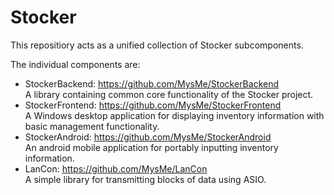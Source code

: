 # Stocker
This repositiory acts as a unified collection of Stocker subcomponents.  

The individual components are:  
- StockerBackend: https://github.com/MysMe/StockerBackend  
A library containing common core functionality of the Stocker project.  
- StockerFrontend: https://github.com/MysMe/StockerFrontend  
A Windows desktop application for displaying inventory information with basic management functionality.  
- StockerAndroid: https://github.com/MysMe/StockerAndroid  
An android mobile application for portably inputting inventory information.  
- LanCon: https://github.com/MysMe/LanCon  
A simple library for transmitting blocks of data using ASIO.  
